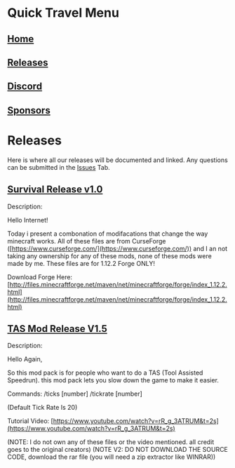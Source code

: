 # Quick Travel Menu

## [Home](https://mostlyghostlygaming.github.io/Mod_Repo/)

## [Releases](https://mostlyghostlygaming.github.io/Mod_Repo/Pages/Releases)

## [Discord](https://mostlyghostlygaming.github.io/Mod_Repo/Pages/Discord)

## [Sponsors](https://mostlyghostlygaming.github.io/Mod_Repo/Pages/Sponsors)


# Releases

Here is where all our releases will be documented and linked. Any questions can be submitted in the [Issues](https://github.com/MostlyGhostlyGaming/Mods/issues) Tab.

## [Survival Release v1.0](https://github.com/MostlyGhostlyGaming/Mods/releases/tag/v1.0)

Description:

Hello Internet!

Today i present a combonation of modifacations that change the way minecraft works. All of these files are from CurseForge ([https://www.curseforge.com/](https://www.curseforge.com/)) and I an not taking any ownership for any of these mods, none of these mods were made by me. These files are for 1.12.2 Forge ONLY!

Download Forge Here: [http://files.minecraftforge.net/maven/net/minecraftforge/forge/index_1.12.2.html](http://files.minecraftforge.net/maven/net/minecraftforge/forge/index_1.12.2.html)

## [TAS Mod Release V1.5](https://github.com/MostlyGhostlyGaming/Mods/releases/tag/v1.5)

Description:

Hello Again,

So this mod pack is for people who want to do a TAS (Tool Assisted Speedrun). this mod pack lets you slow down the game to make it easier.

Commands:
/ticks [number]
/tickrate [number]

(Default Tick Rate Is 20)

Tutorial Video: [https://www.youtube.com/watch?v=rR_g_3ATRUM&t=2s](https://www.youtube.com/watch?v=rR_g_3ATRUM&t=2s)

(NOTE: I do not own any of these files or the video mentioned. all credit goes to the original creators)
(NOTE V2: DO NOT DOWNLOAD THE SOURCE CODE, download the rar file (you will need a zip extractor like WINRAR))
